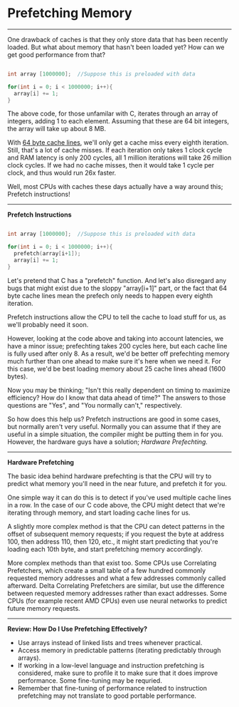 # Prefetching Memory

---

One drawback of caches is that they only store data that has been recently loaded. But what about memory that hasn't been loaded yet? How can we get good performance from that?

```C

int array [1000000];  //Suppose this is preloaded with data

for(int i = 0; i < 1000000; i++){
  array[i] += 1;
}

```

The above code, for those unfamilar with C, iterates through an array of integers, adding 1 to each element. Assuming that these are 64 bit integers, the array will take up about 8 MB.

With [64 byte cache lines](caches.md), we'll only get a cache miss every eighth iteration. Still, that's a lot of cache misses. If each iteration only takes 1 clock cycle and RAM latency is only 200 cycles, all 1 million iterations will take 26 million clock cycles. If we had no cache misses, then it would take 1 cycle per clock, and thus would run 26x faster.

Well, most CPUs with caches these days actually have a way around this; Prefetch instructions!

---

**Prefetch Instructions**

```C

int array [1000000];  //Suppose this is preloaded with data

for(int i = 0; i < 1000000; i++){
  prefetch(array[i+1]);
  array[i] += 1;
}

```

Let's pretend that C has a "prefetch" function. And let's also disregard any bugs that might exist due to the sloppy "array[i+1]" part, or the fact that 64 byte cache lines mean the prefech only needs to happen every eighth iteration.

Prefetch instructions allow the CPU to tell the cache to load stuff for us, as we'll probably need it soon.

However, looking at the code above and taking into account latencies, we have a minor issue; prefechting takes 200 cycles here, but each cache line is fully used after only 8. As a result, we'd be better off prefechting memory much further than one ahead to make sure it's here when we need it. For this case, we'd be best loading memory about 25 cache lines ahead (1600 bytes).

Now you may be thinking; "Isn't this really dependent on timing to maximize efficiency? How do I know that data ahead of time?"
The answers to those questions are "Yes", and "You normally can't," respectively.

So how does this help us? Prefetch instructions are good in some cases, but normally aren't very useful. Normally you can assume that if they are useful in a simple situation, the compiler might be putting them in for you. However, the hardware guys have a solution; *Hardware Prefechting.*

---

**Hardware Prefetching**

The basic idea behind hardware prefechting is that the CPU will try to predict what memory you'll need in the near future, and prefetch it for you.

One simple way it can do this is to detect if you've used multiple cache lines in a row. In the case of our C code above, the CPU might detect that we're iterating through memory, and start loading cache lines for us.

A slightly more complex method is that the CPU can detect patterns in the offset of subsequent memory requests; if you request the byte at address 100, then address 110, then 120, etc., it might start predicting that you're loading each 10th byte, and start prefetching memory accordingly.

More complex methods than that exist too. Some CPUs use Correlating Prefetchers, which create a small table of a few hundred commonly requested memory addresses and what a few addresses commonly called afterward. Delta Correlating Prefetchers are similar, but use the difference between requested memory addresses rather than exact addresses. Some CPUs (for example recent AMD CPUs) even use neural networks to predict future memory requests.

---

**Review: How Do I Use Prefetching Effectively?**

* Use arrays instead of linked lists and trees whenever practical.
* Access memory in predictable patterns (iterating predictably through arrays).
* If working in a low-level language and instruction prefetching is considered, make sure to profile it to make sure that it does improve performance. Some fine-tuning may be requried.
* Remember that fine-tuning of performance related to instruction prefetching may not translate to good portable performance.
